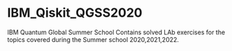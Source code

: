 # IBM_Qiskit_QGSS2020
IBM Quantum Global Summer School 
Contains solved LAb exercises  for the topics covered during the Summer school 2020,2021,2022.

